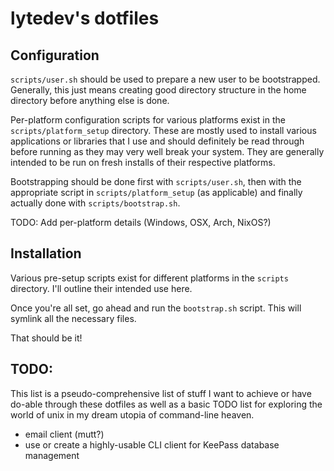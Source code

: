 # lytedev's dotfiles

## Configuration

`scripts/user.sh` should be used to prepare a new user to be bootstrapped. Generally, this just means 
creating good directory structure in the home directory before anything else is done.

Per-platform configuration scripts for various platforms exist in the `scripts/platform_setup` directory. 
These are mostly used to install various applications or libraries that I use and should definitely
be read through before running as they may very well break your system. They are generally intended
to be run on fresh installs of their respective platforms. 

Bootstrapping should be done first with `scripts/user.sh`, then with the appropriate script in 
`scripts/platform_setup` (as applicable) and finally actually done with `scripts/bootstrap.sh`.

TODO: Add per-platform details (Windows, OSX, Arch, NixOS?)

## Installation

Various pre-setup scripts exist for different platforms in the `scripts`
directory. I'll outline their intended use here.

Once you're all set, go ahead and run the `bootstrap.sh` script. This will symlink all the necessary files.

That should be it!

## TODO:

This list is a pseudo-comprehensive list of stuff I want to achieve or have do-able through these dotfiles
as well as a basic TODO list for exploring the world of unix in my dream utopia of command-line heaven.

* email client (mutt?)
* use or create a highly-usable CLI client for KeePass database management

